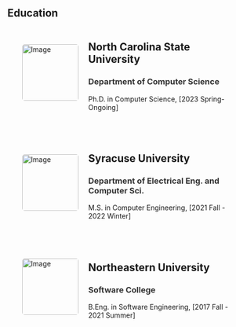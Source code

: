 <h1 id="education"></h1>

<h2 style="margin: 60px 0px -15px;">
Education
</h2>

<style>
    .image-text-container {
        display: flex;
        align-items: center;
        justify-content: flex-start;
        margin: 20px;
        padding: 10px;
        border: 0px solid #ccc;
        border-radius: 5px;
        flex-grow: 1;
    }
    .image-text-container img {
        width: 115px;
        height: 115px;
        object-fit: cover;
        margin-right: 20px;
        border-radius: 5px;
    }
    .image-text-container .text {
        flex: 1;
    }
</style>

<div class="image-text-container">
    <img src="{{ site.phd_logo }}" alt="Image">
    <div class="text">
        <h2>North Carolina State University</h2>
        <h3><span style="color: #333333;">
        Department of Computer Science
        </span></h3>
        <p>
        Ph.D. in Computer Science,  [2023 Spring-Ongoing]
        </p>
    </div>
</div>
<div class="image-text-container">
    <img src="{{ site.master_logo }}" alt="Image">
    <div class="text">
        <h2>Syracuse University</h2>
        <h3><span style="color: #333333;">
        Department of Electrical Eng. and Computer Sci.
        </span></h3>
        <p>
        M.S. in Computer Engineering,  [2021 Fall - 2022 Winter]
        </p>
    </div>
</div>
<div class="image-text-container">
    <img src="{{ site.bachelor_logo }}" alt="Image">
    <div class="text">
        <h2>Northeastern University</h2>
        <h3><span style="color: #333333;">
        Software College
        </span></h3>
        <p>
        B.Eng. in Software Engineering,  [2017 Fall - 2021 Summer]
        </p>
    </div>
</div>


